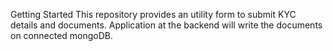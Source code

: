 Getting Started
This repository provides an utility form to submit KYC details and documents. Application at the backend will write the documents on connected mongoDB. 